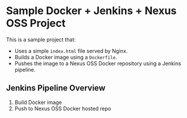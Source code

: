 # Sample Docker + Jenkins + Nexus OSS Project

This is a sample project that:

- Uses a simple `index.html` file served by Nginx.
- Builds a Docker image using a `Dockerfile`.
- Pushes the image to a Nexus OSS Docker repository using a Jenkins pipeline.

## Jenkins Pipeline Overview

1. Build Docker image
2. Push to Nexus OSS Docker hosted repo

